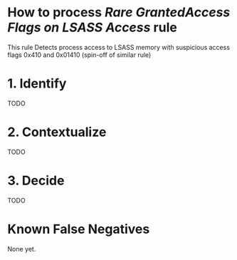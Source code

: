 # How to process *Rare GrantedAccess Flags on LSASS Access* rule
This rule Detects process access to LSASS memory with suspicious access flags 0x410 and 0x01410 (spin-off of similar rule)

# 1. Identify
TODO

# 2. Contextualize
TODO

# 3. Decide
TODO

# Known False Negatives
None yet.
